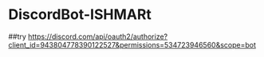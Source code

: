 # DiscordBot-ISHMARt
##try
https://discord.com/api/oauth2/authorize?client_id=943804778390122527&permissions=534723946560&scope=bot
